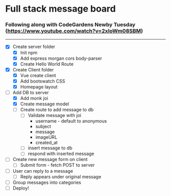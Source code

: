 # Full stack message board
### Following along with CodeGardens Newby Tuesday (https://www.youtube.com/watch?v=2xIoWm08SBM)
---
* [x] Create server folder
    * [x] Init npm
    * [x] Add express morgan cors body-parser
    * [x] Create Hello World Route
* [x] Create Client folder
    * [x] Vue create client
    * [x] Add bootswatch CSS
    * [x] Homepage layout
* [ ] Add DB to server
    * [x] Add monk joi
    * [x] Create message model
    * [ ] Create route to add message to db
        * [ ] Validate message with joi
            * username - default to anonymous
            * subject
            * message
            * imageURL
            * created_at
        * [ ] insert message to db
        * [ ] respond with inserted message
* [ ] Create new message form on client
    * [ ] Submit form - fetch POST to server
* [ ] User can reply to a message
    * [ ] Reply appears under original message
* [ ] Group messages into categories
* [ ] Deploy!
